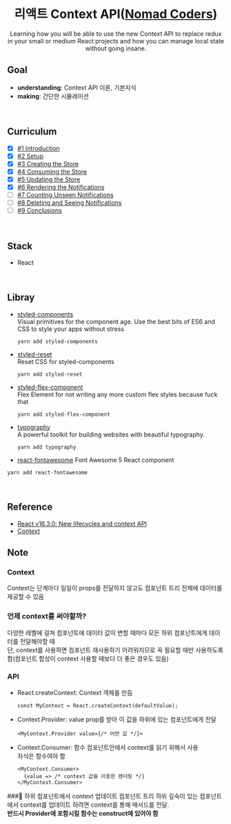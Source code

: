 <div align="center">

# 리액트 Context API([Nomad Coders](https://academy.nomadcoders.co/p/antiredux-new-react-context-api))

Learning how you will be able to use the new Context API to replace redux in your small or medium React projects and how you can manage local state without going insane.

</div>

## Goal

- **understanding**: Context API 이론, 기본지식
- **making**: 간단한 시뮬레이션

</br>

## Curriculum

- [x] [#1 Introduction](https://github.com/sweetmilkys/nc-contextapi/commit/022394b718a9965537e0e7555772d7f854bfa4f1)
- [x] [#2 Setup](https://github.com/sweetmilkys/nc-contextapi/commit/82904c392e52231bceae6862b9947ccab2cfd604)
- [x] [#3 Creating the Store](https://github.com/sweetmilkys/nc-contextapi/commit/ee0408fe5bb634d6ffd90d2fe751585d775c92c7)
- [x] [#4 Consuming the Store](https://github.com/sweetmilkys/nc-contextapi/commit/7619dc26d141843afce086823bc8e2a69cc16382)
- [x] [#5 Updating the Store](https://github.com/sweetmilkys/nc-contextapi/commit/f25e06d1eb0608b189b4037ff3ef23791eb8858a)
- [x] [#6 Rendering the Notifications]()
- [ ] [#7 Counting Unseen Notifications]()
- [ ] [#8 Deleting and Seeing Notifications]()
- [ ] [#9 Conclusions]()

</br>

## Stack

- React

</br>

## Libray

- [styled-components](https://www.styled-components.com/docs)  
  Visual primitives for the component age. Use the best bits of ES6 and CSS to style your apps without stress

  ```
  yarn add styled-components
  ```

- [styled-reset](https://github.com/zacanger/styled-reset#readme)  
  Reset CSS for styled-components

  ```
  yarn add styled-reset
  ```

- [styled-flex-component](https://github.com/SaraVieira/styled-flex-component#readme)  
  Flex Element for not writing any more custom flex styles because fuck that

  ```
  yarn add styled-flex-component
  ```

- [typography](https://github.com/KyleAMathews/typography.js)  
  A powerful toolkit for building websites with beautiful typography.

  ```
  yarn add typography
  ```

- [react-fontawesome](https://github.com/FortAwesome/react-fontawesome)
  Font Awesome 5 React component

```
yarn add react-fontawesome
```

</br>

## Reference

- [React v16.3.0: New lifecycles and context API](https://reactjs.org/blog/2018/03/29/react-v-16-3.html)
- [Context](https://reactjs.org/docs/context.html)

## Note

### Context

Context는 단계마다 일일이 props를 전달하지 않고도 컴포넌트 트리 전체에 데이터를 제공할 수 있음

### 언제 context를 써야할까?

다양한 레벨에 걸쳐 컴포넌트에 데이터 값이 변할 때마다 모든 하위 컴포넌트에게 데이터를 전달해야할 때  
단, context를 사용하면 컴포넌트 재사용하기 어려워지므로 꼭 필요할 때만 사용하도록 함(컴포넌트 합성이 context 사용할 때보다 더 좋은 경우도 있음)

### API

- React.createContext: Context 객체를 만듬

  ```JS
  const MyContext = React.createContext(defaultValue);
  ```

- Context.Provider: value prop를 받아 이 값을 하위에 있는 컴포넌트에게 전달

  ```JS
  <MyContext.Provider value={/* 어떤 값 */}>
  ```

- Context.Consumer: 함수 컴포넌트안에서 context를 읽기 위해서 사용  
  자식은 함수여야 함

  ```JS
  <MyContext.Consumer>
    {value => /* context 값을 이용한 렌더링 */}
  </MyContext.Consumer>
  ```

### 하위 컴포넌트에서 context 업데이트
컴포넌트 트리 하위 깊숙이 있는 컴포넌트에서 context를 업데이트 하려면 context를 통해 매서드를 전달.  
**반드시 Provider에 포함시킬 함수는 construct에 있어야 함**
